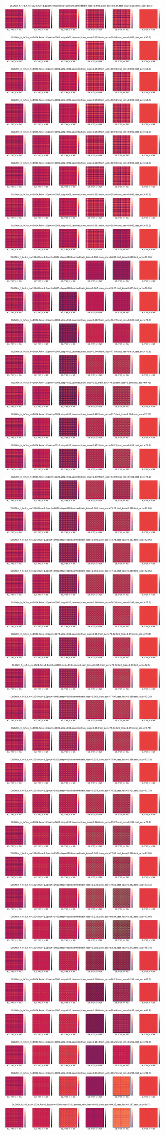 <p align="center"> <img src= 'all_figs/DLGN(n_h_l=5,n_n=1024,Run=1,Epoch=0000,step=000,UnLearned,train_loss=0.693,train_acc=50.94,test_loss=0.693,test_acc=50.3).png' /> </p>
<p align="center"> <img src= 'all_figs/DLGN(n_h_l=5,n_n=1024,Run=1,Epoch=0001,step=003,Learned,train_loss=0.693,train_acc=50.94,test_loss=0.693,test_acc=50.3).png' /> </p>
<p align="center"> <img src= 'all_figs/DLGN(n_h_l=5,n_n=1024,Run=1,Epoch=0001,step=006,Learned,train_loss=0.693,train_acc=50.94,test_loss=0.693,test_acc=50.3).png' /> </p>
<p align="center"> <img src= 'all_figs/DLGN(n_h_l=5,n_n=1024,Run=1,Epoch=0001,step=009,Learned,train_loss=0.693,train_acc=50.94,test_loss=0.693,test_acc=50.3).png' /> </p>
<p align="center"> <img src= 'all_figs/DLGN(n_h_l=5,n_n=1024,Run=1,Epoch=0002,step=003,Learned,train_loss=0.693,train_acc=50.94,test_loss=0.693,test_acc=50.3).png' /> </p>
<p align="center"> <img src= 'all_figs/DLGN(n_h_l=5,n_n=1024,Run=1,Epoch=0002,step=006,Learned,train_loss=0.692,train_acc=50.94,test_loss=0.693,test_acc=50.3).png' /> </p>
<p align="center"> <img src= 'all_figs/DLGN(n_h_l=5,n_n=1024,Run=1,Epoch=0002,step=009,Learned,train_loss=0.692,train_acc=50.94,test_loss=0.693,test_acc=50.3).png' /> </p>
<p align="center"> <img src= 'all_figs/DLGN(n_h_l=5,n_n=1024,Run=1,Epoch=0003,step=010,Learned,train_loss=0.691,train_acc=50.94,test_loss=0.692,test_acc=50.3).png' /> </p>
<p align="center"> <img src= 'all_figs/DLGN(n_h_l=5,n_n=1024,Run=1,Epoch=0004,step=010,Learned,train_loss=0.686,train_acc=66.88,test_loss=0.688,test_acc=61.05).png' /> </p>
<p align="center"> <img src= 'all_figs/DLGN(n_h_l=5,n_n=1024,Run=1,Epoch=0005,step=010,Learned,train_loss=0.667,train_acc=76.25,test_loss=0.675,test_acc=70.05).png' /> </p>
<p align="center"> <img src= 'all_figs/DLGN(n_h_l=5,n_n=1024,Run=1,Epoch=0006,step=010,Learned,train_loss=0.612,train_acc=76.72,test_loss=0.637,test_acc=70.7).png' /> </p>
<p align="center"> <img src= 'all_figs/DLGN(n_h_l=5,n_n=1024,Run=1,Epoch=0007,step=010,Learned,train_loss=0.546,train_acc=77.03,test_loss=0.614,test_acc=70.6).png' /> </p>
<p align="center"> <img src= 'all_figs/DLGN(n_h_l=5,n_n=1024,Run=1,Epoch=0008,step=010,Learned,train_loss=0.53,train_acc=74.38,test_loss=0.589,test_acc=69.75).png' /> </p>
<p align="center"> <img src= 'all_figs/DLGN(n_h_l=5,n_n=1024,Run=1,Epoch=0009,step=010,Learned,train_loss=0.482,train_acc=77.5,test_loss=0.504,test_acc=72.25).png' /> </p>
<p align="center"> <img src= 'all_figs/DLGN(n_h_l=5,n_n=1024,Run=1,Epoch=0010,step=010,Learned,train_loss=0.422,train_acc=76.25,test_loss=0.459,test_acc=71.9).png' /> </p>
<p align="center"> <img src= 'all_figs/DLGN(n_h_l=5,n_n=1024,Run=1,Epoch=0020,step=010,Learned,train_loss=0.379,train_acc=74.69,test_loss=0.401,test_acc=73.1).png' /> </p>
<p align="center"> <img src= 'all_figs/DLGN(n_h_l=5,n_n=1024,Run=1,Epoch=0030,step=010,Learned,train_loss=0.361,train_acc=75.78,test_loss=0.388,test_acc=72.65).png' /> </p>
<p align="center"> <img src= 'all_figs/DLGN(n_h_l=5,n_n=1024,Run=1,Epoch=0040,step=010,Learned,train_loss=0.406,train_acc=73.75,test_loss=0.431,test_acc=72.95).png' /> </p>
<p align="center"> <img src= 'all_figs/DLGN(n_h_l=5,n_n=1024,Run=1,Epoch=0050,step=010,Learned,train_loss=0.359,train_acc=77.19,test_loss=0.389,test_acc=72.85).png' /> </p>
<p align="center"> <img src= 'all_figs/DLGN(n_h_l=5,n_n=1024,Run=1,Epoch=0060,step=010,Learned,train_loss=0.364,train_acc=76.56,test_loss=0.398,test_acc=72.3).png' /> </p>
<p align="center"> <img src= 'all_figs/DLGN(n_h_l=5,n_n=1024,Run=1,Epoch=0070,step=010,Learned,train_loss=0.36,train_acc=75.62,test_loss=0.391,test_acc=72.55).png' /> </p>
<p align="center"> <img src= 'all_figs/DLGN(n_h_l=5,n_n=1024,Run=1,Epoch=0080,step=010,Learned,train_loss=0.356,train_acc=76.72,test_loss=0.39,test_acc=72.6).png' /> </p>
<p align="center"> <img src= 'all_figs/DLGN(n_h_l=5,n_n=1024,Run=1,Epoch=0090,step=010,Learned,train_loss=0.362,train_acc=77.97,test_loss=0.399,test_acc=73.25).png' /> </p>
<p align="center"> <img src= 'all_figs/DLGN(n_h_l=5,n_n=1024,Run=1,Epoch=0100,step=010,Learned,train_loss=0.36,train_acc=75.94,test_loss=0.391,test_acc=73.75).png' /> </p>
<p align="center"> <img src= 'all_figs/DLGN(n_h_l=5,n_n=1024,Run=1,Epoch=0200,step=010,Learned,train_loss=0.352,train_acc=75.94,test_loss=0.386,test_acc=73.75).png' /> </p>
<p align="center"> <img src= 'all_figs/DLGN(n_h_l=5,n_n=1024,Run=1,Epoch=0300,step=010,Learned,train_loss=0.353,train_acc=76.56,test_loss=0.401,test_acc=71.75).png' /> </p>
<p align="center"> <img src= 'all_figs/DLGN(n_h_l=5,n_n=1024,Run=1,Epoch=0400,step=010,Learned,train_loss=0.346,train_acc=79.22,test_loss=0.398,test_acc=73.6).png' /> </p>
<p align="center"> <img src= 'all_figs/DLGN(n_h_l=5,n_n=1024,Run=1,Epoch=0500,step=010,Learned,train_loss=0.342,train_acc=77.66,test_loss=0.396,test_acc=73.05).png' /> </p>
<p align="center"> <img src= 'all_figs/DLGN(n_h_l=5,n_n=1024,Run=1,Epoch=0600,step=010,Learned,train_loss=0.336,train_acc=79.53,test_loss=0.392,test_acc=73.15).png' /> </p>
<p align="center"> <img src= 'all_figs/DLGN(n_h_l=5,n_n=1024,Run=1,Epoch=0700,step=010,Learned,train_loss=0.323,train_acc=80.94,test_loss=0.392,test_acc=73.95).png' /> </p>
<p align="center"> <img src= 'all_figs/DLGN(n_h_l=5,n_n=1024,Run=1,Epoch=0800,step=010,Learned,train_loss=0.285,train_acc=83.28,test_loss=0.373,test_acc=76.75).png' /> </p>
<p align="center"> <img src= 'all_figs/DLGN(n_h_l=5,n_n=1024,Run=1,Epoch=0900,step=010,Learned,train_loss=0.236,train_acc=86.25,test_loss=0.359,test_acc=80.3).png' /> </p>
<p align="center"> <img src= 'all_figs/DLGN(n_h_l=5,n_n=1024,Run=1,Epoch=1000,step=010,Learned,train_loss=0.188,train_acc=88.44,test_loss=0.432,test_acc=81.8).png' /> </p>
<p align="center"> <img src= 'all_figs/DLGN(n_h_l=5,n_n=1024,Run=1,Epoch=2000,step=010,Learned,train_loss=0.111,train_acc=96.25,test_loss=0.262,test_acc=90.9).png' /> </p>
<p align="center"> <img src= 'all_figs/DLGN(n_h_l=5,n_n=1024,Run=1,Epoch=3000,step=010,Learned,train_loss=0.034,train_acc=98.75,test_loss=0.208,test_acc=94.7).png' /> </p>
<p align="center"> <img src= 'all_figs/DLGN(n_h_l=5,n_n=1024,Run=1,Epoch=4000,step=010,Learned,train_loss=0.02,train_acc=99.22,test_loss=0.197,test_acc=94.7).png' /> </p>

